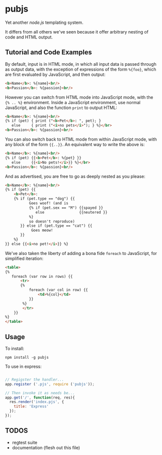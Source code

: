 pubjs
=====
Yet another *node.js* templating system.

It differs from all others we've seen because it offer arbitrary nesting
of code and HTML output.  

Tutorial and Code Examples
-------------------------

By default, input is in HTML mode, in which all input data is
passed through as output data, with the exception of expressions
of the form `%{foo}`, which are first evaluated by JavaScript, and
then output:

```html
<b>Name</b>: %{name}<br/>
<b>Passion</b>: %{passion}<br/>
```

However you can switch from HTML mode into JavaScript mode, with the
`{% .. %}` environment.  Inside a JavaScript environment, use normal
JavaScript, and also the function `print` to output HTML:

```html
<b>Name</b>: %{name}<br/>
{% if (pet) { print ("<b>Pet</b>: ", pet); } 
   else     { print ("<i>no pets</i>"); } %}</br>
<b>Passion</b>: %{passion}<br/>
```

You can also switch back to HTML mode from within JavaScript mode, with
any block of the form `{{..}}`.  An equivalent way to write the above is:

```html
<b>Name</b>: %{name}<br/>
{% if (pet) {{<b>Pet</b>: %{pet} }}
   else     {{<i>No pets!</i>}} %}</br>
<b>Passion</b>: %{passion}<br/>
```

And as advertised, you are free to go as deeply nested as you please:

```html
<b>Name</b>: %{name}<br/>
{% if (pet) {{
    <b>Pet</b>:
    {% if (pet.type == "dog") {{
           Goes woof! (and is
           {% if (pet.sex == "M") {{spayed }}
              else                {{neutered }}
           %}
           so doesn't reproduce)
       }} else if (pet.type == "cat") {{
            Goes meow!
       }}
    %}
}} else {{<i>no pet!</i>}} %}
```

We've also taken the liberty of adding a bona fide `foreach` to JavaScript,
for simplified iteration:

```html
<table>
{% 
   foreach (var row in rows) {{
       <tr>
       {% 
           foreach (var col in row) {{
               <td>%{col}</td>
           }} 
        %}
        </tr>
    }}
%}
</table>
```

Usage
-----

To install:

    npm install -g pubjs

To use in express:

```javascript

// Regigster the handler...
app.register ('.pjs', require ('pubjs'));

// Then invoke it as needs be...
app.get('/', function(req, res){
  res.render('index.pjs', {
    title: 'Express'
  });
});
```
   

TODOS
-----
* regtest suite
* documentation (flesh out this file)
